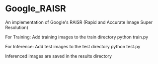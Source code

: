 # Google_RAISR
An implementation of Google's RAISR (Rapid and Accurate Image Super Resolution) 

For Training:
Add training images to the train directory
python train.py 

For Inference:
Add test images to the test directory
python test.py

Inferenced images are saved in the results directory
